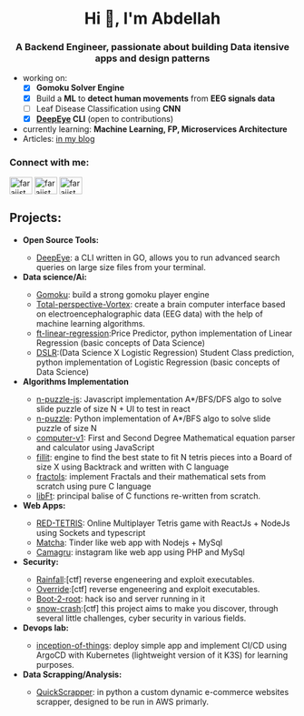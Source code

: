 <h1 align="center">Hi 👋, I'm Abdellah </h1>
<h3 align="center">A Backend Engineer, passionate about building Data itensive apps and design patterns</h3>

- working on:
  	- [x] **Gomoku Solver Engine**
  	- [x] Build a **ML** to **detect human movements** from **EEG signals data**
  	- [ ] Leaf Disease Classification using **CNN**
  	- [x] **[DeepEye](https://github.com/aallali/DeepEye) CLI** (open to contributions)
- currently learning: **Machine Learning, FP, Microservices Architecture**
- Articles: [in my blog](https://blog.allali.me/)

<h3 align="left">Connect with me:</h3>
<p align="left">
<a href="https://twitter.com/is3dida" target="blank"><img align="center" src="https://raw.githubusercontent.com/rahuldkjain/github-profile-readme-generator/master/src/images/icons/Social/twitter.svg" alt="farajist" height="30" width="40" /></a>
<a href="https://linkedin.com/in/aallali" target="blank"><img align="center" src="https://raw.githubusercontent.com/rahuldkjain/github-profile-readme-generator/master/src/images/icons/Social/linked-in-alt.svg" alt="farajist" height="30" width="40" /></a>
<a href="https://www.leetcode.com/aallali" target="blank"><img align="center" src="https://raw.githubusercontent.com/rahuldkjain/github-profile-readme-generator/master/src/images/icons/Social/leet-code.svg" alt="farajist" height="30" width="40" /></a>
</p>

## Projects:
<ul>
	<li><b>Open Source Tools:</b></li>
	<ul>
		<li><a href="https://github.com/aallali/deepeye">DeepEye</a>: a CLI written in GO, allows you to run advanced search queries on large size files from your terminal.</li>
	</ul>
	<li><b>Data science/Ai:</b></li>
	<ul>
		<li><a href="https://github.com/aallali/gomoku">Gomoku</a>: build a strong gomoku player engine </li>
		<li><a href="https://github.com/aallali/Total-perspective-Vortex">Total-perspective-Vortex</a>: create a brain computer interface based on electroencephalographic data (EEG data) with the help of machine learning algorithms.</li>
		<li><a href="https://github.com/aallali/ft-linear-regression">ft-linear-regression</a>:Price Predictor, python implementation of Linear Regression (basic concepts of Data Science)</li>
		<li><a href="https://github.com/aallali/DSLR--Data-Science-X-Logistic-Regression-">DSLR</a>:(Data Science X Logistic Regression) Student Class prediction, python implementation of Logistic Regression (basic concepts of Data Science)</li>
	</ul>
	<li><b>Algorithms Implementation</b></li>
	<ul>
		<li><a href="https://github.com/aallali/N-Puzzle-Js">n-puzzle-js</a>: Javascript implementation A*/BFS/DFS algo to solve slide puzzle of size N + UI to test in react</li>
		<li><a href="https://github.com/aallali/N-Puzzle">n-puzzle</a>: Python implementation of A*/BFS algo to solve slide puzzle of size N</li>
		<li><a href="https://github.com/aallali/42-computorv1">computer-v1</a>: First and Second Degree Mathematical equation parser and calculator using JavaScript</li>
		<li><a href="https://github.com/aallali/Fillit">fillit</a>: engine to find the best state to fit N tetris pieces into a Board of size X using Backtrack and written with C language</li>
		<li><a href="https://github.com/aallali/Fractol">fractols</a>: implement Fractals and their mathematical sets from scratch using pure C language</li>
		<li><a href="https://github.com/aallali/Libft">libFt</a>: principal balise of C functions re-written from scratch.</li>
	</ul>
	<li><b>Web Apps:</b></li>
	<ul>
		<li> <a href="https://github.com/aallali/red-tetris">RED-TETRIS</a>: Online Multiplayer Tetris game with ReactJs + NodeJs using Sockets and typescript </li>
		<li> <a href="https://github.com/aallali/Matcha">Matcha</a>: Tinder like web app with Nodejs + MySql</li>
		<li> <a href="https://github.com/aallali/camagru">Camagru</a>: instagram like web app using PHP and MySql </li>
	</ul>
	<li><b>Security:</b></li>
	<ul>
		<li><a href="https://github.com/aallali/42-rainfall">Rainfall</a>:[ctf] reverse engeneering and exploit executables.</li>
		<li><a href="https://github.com/aallali/42-override">Override</a>:[ctf] reverse engeneering and exploit executables.</li>
		<li><a href="https://github.com/aallali/42-boot2root">Boot-2-root</a>: hack iso and server running in it</li>
		<li><a href="https://github.com/aallali/42-boot2root">snow-crash</a>:[ctf] this project aims to make you discover, through several little challenges, cyber security in various fields.</li>
	</ul>
	<li><b>Devops lab:</b></li>
	<ul>
		<li><a href="https://github.com/aallali/Inception-of-Things/tree/v2/1337">inception-of-things</a>: deploy simple app and implement CI/CD using ArgoCD with Kubernetes (lightweight version of it K3S) for learning purposes.</li>
	</ul>
<!-- 	<li><b>Mobile:</b></li>
	<ul>
		<li><a href="https://github.com/aallali/ft-hangouts">ft-hangout</a>: simple android app to manage phone contacts and calls. written in JAVA</li>
		<li><a href="https://github.com/aallali/Swifty-Companion">swifty-companion</a>: multi platform mobile app to retreive students information and display them using "42 API" (42 network students), written in React-native </li>
	</ul> -->
	<li><b>Data Scrapping/Analysis:</b></li>
	<ul>
		<li><a href="https://github.com/aallali/quickScrapperFreelance">QuickScrapper</a>: in python a custom dynamic e-commerce websites scrapper, designed to be run in AWS primarly.</li>
	</ul>
</ul>

